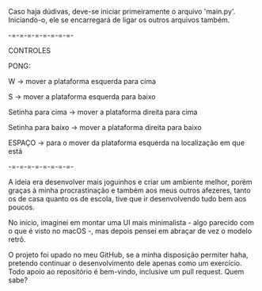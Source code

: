 Caso haja dúdivas, deve-se iniciar primeiramente o arquivo 'main.py'. Iniciando-o, ele se encarregará de ligar os outros arquivos também.

-=-=-=-=-=-=-=-=-

CONTROLES 

PONG:

W -> mover a plataforma esquerda para cima

S -> mover a plataforma esquerda para baixo

Setinha para cima -> mover a plataforma direita para cima

Setinha para baixo -> mover a plataforma direita para baixo

ESPAÇO -> para o mover da plataforma esquerda na localização em que está

-=-=-=-=-=-=-=-=-

A ideia era desenvolver mais joguinhos e criar um ambiente melhor, porém graças à minha procrastinação e também aos meus outros afezeres, tanto os de casa quanto os de escola, tive que ir desenvolvendo tudo bem aos poucos.

No início, imaginei em montar uma UI mais minimalista - algo parecido com o que é visto no macOS -, mas depois pensei em abraçar de vez o modelo retrô.

O projeto foi upado no meu GitHub, se a minha disposição permiter haha, pretendo continuar o desenvolvimento dele apenas como um exercício. Todo apoio ao repositório é bem-vindo, inclusive um pull request. Quem sabe?
